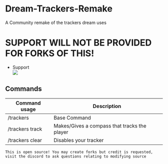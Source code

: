 # Dream-Trackers-Remake
 A Community remake of the trackers dream uses

# SUPPORT WILL NOT BE PROVIDED FOR FORKS OF THIS!
* Support <br>
[<img src="https://discordapp.com/api/guilds/556651899600896011/widget.png">](https://discord.gg/sedr8Jf)

## Commands
| Command usage | Description |
| --- | --- |
| /trackers | Base Command |
| /trackers track <player> | Makes/Gives a compass that tracks the player |
| /trackers clear | Disables your tracker |
 
 
``` This is open source! You may create forks but credit is requested, visit the discord to ask questions relating to modifying source ```
